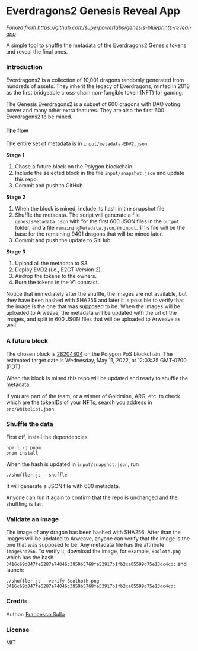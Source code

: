 # Everdragons2 Genesis Reveal App

_Forked from https://github.com/superpowerlabs/genesis-blueprints-reveal-app_

A simple tool to shuffle the metadata of the Everdragons2 Genesis tokens and reveal the final ones.

### Introduction

Everdragons2 is a collection of 10,001 dragons randomly generated from hundreds of assets. They inherit the legacy of Everdragons, minted in 2018 as the first bridgeable cross-chain non-fungible token (NFT) for gaming. 

The Genesis Everdragons2 is a subset of 600 dragons with DAO voting power and many other extra features. They are also the first 600 Everdragons2 to be mined.

#### The flow

The entire set of metadata is in `input/metadata-EDV2.json`. 

**Stage 1**

1. Chose a future block on the Polygon blockchain. 
2. Include the selected block in the file `input/snapshot.json` and update this repo.
3. Commit and push to GitHub.

**Stage 2**

1. When the block is mined, include its hash in the snapshot file
2. Shuffle the metadata. The script will generate a file `genesisMetadata.json` with for the first 600 JSON files in the `output` folder, and a file `remainingMetadata.json`, in `input`. This file will be the base for the remaining 9401 dragons that will be mined later. 
3. Commit and push the update to GitHub. 

**Stage 3**
1. Upload all the metadata to S3. 
2. Deploy EVD2 (i.e., E2GT Version 2).
3. Airdrop the tokens to the owners.
4. Burn the tokens in the V1 contract.

Notice that immediately after the shuffle, the images are not available, but they have been hashed with SHA256 and later it is possible to verify that the image is the one that was supposed to be. When the images will be uploaded to Arweave, the metadata will be updated with the url of the images, and split in 600 JSON files that will be uploaded to Arweave as well.

### A future block

The chosen block is [28204804](https://polygonscan.com/block/countdown/28204804) on the Polygon PoS blockchain. The estimated target date is Wednesday, May 11, 2022, at 12:03:35 GMT-0700 (PDT).

When the block is mined this repo will be updated and ready to shuffle the metadata.

If you are part of the team, or a winner of Goldmine, ARG, etc. to check which are the tokenIDs of your NFTs, search you address in `src/whitelist.json`.

### Shuffle the data

First off, install the dependencies
``` 
npm i -g pnpm
pnpm install
```

When the hash is updated in `input/snapshot.json`, run
``` 
./shuffler.js --shuffle
```

It will generate a JSON file with 600 metadata.

Anyone can run it again to confirm that the repo is unchanged and the shuffling is fair.

### Validate an image

The image of any dragon has been hashed with SHA256. After than the images will be updated to Arweave, anyone can verify that the image is the one that was supposed to be. Any metadata file has the attribute `imageSha256`. To verify it, download the image, for example, `Sooloth.png` which has the hash `3416c69d047fe6287a74046c3959b5768fe53917b1fb2ca05599d75e13dc4cdc` and launch:
``` 
./shuffler.js --verify Soolhoth.png 3416c69d047fe6287a74046c3959b5768fe53917b1fb2ca05599d75e13dc4cdc
```

### Credits

Author: [Francesco Sullo](https://github.com/sullof)

### License
MIT
